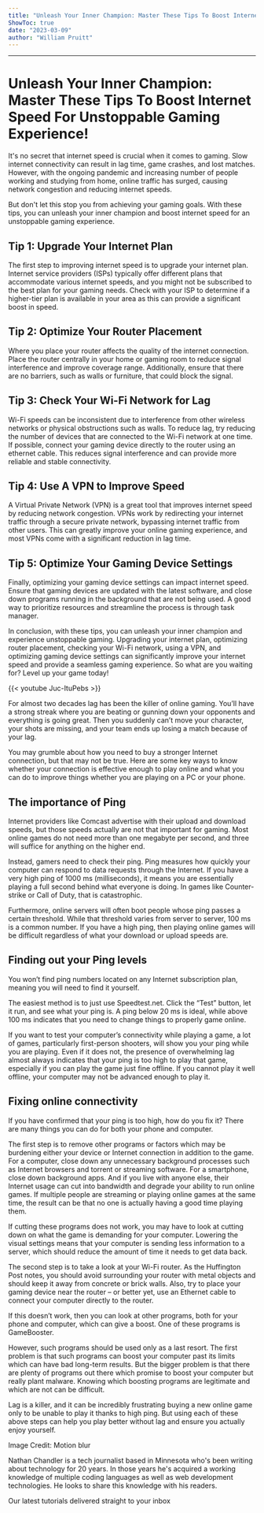 ```yaml
---
title: "Unleash Your Inner Champion: Master These Tips To Boost Internet Speed For Unstoppable Gaming Experience!"
ShowToc: true 
date: "2023-03-09"
author: "William Pruitt"
---
```

*****
# Unleash Your Inner Champion: Master These Tips To Boost Internet Speed For Unstoppable Gaming Experience!

It's no secret that internet speed is crucial when it comes to gaming. Slow internet connectivity can result in lag time, game crashes, and lost matches. However, with the ongoing pandemic and increasing number of people working and studying from home, online traffic has surged, causing network congestion and reducing internet speeds.

But don't let this stop you from achieving your gaming goals. With these tips, you can unleash your inner champion and boost internet speed for an unstoppable gaming experience.

## Tip 1: Upgrade Your Internet Plan

The first step to improving internet speed is to upgrade your internet plan. Internet service providers (ISPs) typically offer different plans that accommodate various internet speeds, and you might not be subscribed to the best plan for your gaming needs. Check with your ISP to determine if a higher-tier plan is available in your area as this can provide a significant boost in speed.

## Tip 2: Optimize Your Router Placement

Where you place your router affects the quality of the internet connection. Place the router centrally in your home or gaming room to reduce signal interference and improve coverage range. Additionally, ensure that there are no barriers, such as walls or furniture, that could block the signal. 

## Tip 3: Check Your Wi-Fi Network for Lag

Wi-Fi speeds can be inconsistent due to interference from other wireless networks or physical obstructions such as walls. To reduce lag, try reducing the number of devices that are connected to the Wi-Fi network at one time. If possible, connect your gaming device directly to the router using an ethernet cable. This reduces signal interference and can provide more reliable and stable connectivity. 

## Tip 4: Use A VPN to Improve Speed

A Virtual Private Network (VPN) is a great tool that improves internet speed by reducing network congestion. VPNs work by redirecting your internet traffic through a secure private network, bypassing internet traffic from other users. This can greatly improve your online gaming experience, and most VPNs come with a significant reduction in lag time.

## Tip 5: Optimize Your Gaming Device Settings

Finally, optimizing your gaming device settings can impact internet speed. Ensure that gaming devices are updated with the latest software, and close down programs running in the background that are not being used. A good way to prioritize resources and streamline the process is through task manager. 

In conclusion, with these tips, you can unleash your inner champion and experience unstoppable gaming. Upgrading your internet plan, optimizing router placement, checking your Wi-Fi network, using a VPN, and optimizing gaming device settings can significantly improve your internet speed and provide a seamless gaming experience. So what are you waiting for? Level up your game today!

{{< youtube Juc-ItuPebs >}} 



For almost two decades lag has been the killer of online gaming. You’ll have a strong streak where you are beating or gunning down your opponents and everything is going great. Then you suddenly can’t move your character, your shots are missing, and your team ends up losing a match because of your lag.
 
You may grumble about how you need to buy a stronger Internet connection, but that may not be true. Here are some key ways to know whether your connection is effective enough to play online and what you can do to improve things whether you are playing on a PC or your phone.
 
## The importance of Ping
 
Internet providers like Comcast advertise with their upload and download speeds, but those speeds actually are not that important for gaming. Most online games do not need more than one megabyte per second, and three will suffice for anything on the higher end.
 
Instead, gamers need to check their ping. Ping measures how quickly your computer can respond to data requests through the Internet. If you have a very high ping of 1000 ms (milliseconds), it means you are essentially playing a full second behind what everyone is doing. In games like Counter-strike or Call of Duty, that is catastrophic.
 
Furthermore, online servers will often boot people whose ping passes a certain threshold. While that threshold varies from server to server, 100 ms is a common number. If you have a high ping, then playing online games will be difficult regardless of what your download or upload speeds are.
 
## Finding out your Ping levels
 
You won’t find ping numbers located on any Internet subscription plan, meaning you will need to find it yourself.
 
The easiest method is to just use Speedtest.net. Click the “Test” button, let it run, and see what your ping is. A ping below 20 ms is ideal, while above 100 ms indicates that you need to change things to properly game online.
 

 
If you want to test your computer’s connectivity while playing a game, a lot of games, particularly first-person shooters, will show you your ping while you are playing. Even if it does not, the presence of overwhelming lag almost always indicates that your ping is too high to play that game, especially if you can play the game just fine offline. If you cannot play it well offline, your computer may not be advanced enough to play it.
 
## Fixing online connectivity
 
If you have confirmed that your ping is too high, how do you fix it? There are many things you can do for both your phone and computer.
 
The first step is to remove other programs or factors which may be burdening either your device or Internet connection in addition to the game. For a computer, close down any unnecessary background processes such as Internet browsers and torrent or streaming software. For a smartphone, close down background apps. And if you live with anyone else, their Internet usage can cut into bandwidth and degrade your ability to run online games. If multiple people are streaming or playing online games at the same time, the result can be that no one is actually having a good time playing them.
 
If cutting these programs does not work, you may have to look at cutting down on what the game is demanding for your computer. Lowering the visual settings means that your computer is sending less information to a server, which should reduce the amount of time it needs to get data back.
 
The second step is to take a look at your Wi-Fi router. As the Huffington Post notes, you should avoid surrounding your router with metal objects and should keep it away from concrete or brick walls. Also, try to place your gaming device near the router – or better yet, use an Ethernet cable to connect your computer directly to the router.
 
If this doesn’t work, then you can look at other programs, both for your phone and computer, which can give a boost. One of these programs is GameBooster.
 
However, such programs should be used only as a last resort. The first problem is that such programs can boost your computer past its limits which can have bad long-term results. But the bigger problem is that there are plenty of programs out there which promise to boost your computer but really plant malware. Knowing which boosting programs are legitimate and which are not can be difficult.
 
Lag is a killer, and it can be incredibly frustrating buying a new online game only to be unable to play it thanks to high ping. But using each of these above steps can help you play better without lag and ensure you actually enjoy yourself.
 
Image Credit: Motion blur
 
Nathan Chandler is a tech journalist based in Minnesota who's been writing about technology for 20 years. In those years he's acquired a working knowledge of multiple coding languages as well as web development technologies. He looks to share this knowledge with his readers.
 
Our latest tutorials delivered straight to your inbox




